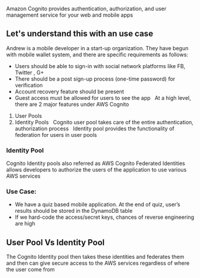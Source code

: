 Amazon Cognito provides authentication, authorization, and user management service for your web and mobile apps

## Let's understand this with an use case
Andrew is a mobile developer in a start-up organization. They have begun with mobile wallet system, and there are specific requirements as follows:
* Users should be able to sign-in with social network platforms like FB, Twitter , G+
* There should be a post sign-up process (one-time password) for verification
* Account recovery feature should be present
* Guest access must be allowed for users to see the app
 
At a high level, there are 2 major features under AWS Cognito
1. User Pools
2. Identity Pools
 
Cognito user pool takes care of the entire authentication, authorization process
 
Identity pool provides the functionality of federation for users in user pools

### Identity Pool
Cognito Identity pools also referred as AWS Cognito Federated Identities allows developers to authorize the users of the application to use various AWS services
 
### Use Case:
* We have a quiz based mobile application. At the end of quiz, user’s results should be stored in the DynamoDB table
* If we hard-code the access/secret keys, chances of reverse engineering are high
 
## User Pool Vs Identity Pool
The Cognito Identity pool then takes these identities and federates them and then can give secure access to the AWS services regardless of where the user come from
